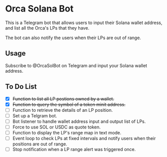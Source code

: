 # Orca Solana Bot

This is a Telegram bot that allows users to input their Solana wallet address, and list all the Orca's LPs that they have. 

The bot can also notify the users when their LPs are out of range.

## Usage

Subscribe to @OrcaSolBot on Telegram and input your Solana wallet address.

## To Do List

- [x] ~~Function to list all LP postions owned by a wallet.~~
- [x] ~~Function to query the symbol of a token minit address.~~
- [ ] Function to retrieve the details of an LP position.
- [ ] Set up a Telgram bot.
- [ ] Bot listener to handle wallet address input and output list of LPs.
- [ ] Force to use SOL or USDC as quote token.
- [ ] Function to display the LP's range map in text mode.
- [ ] Event loop to check LPs at fixed intervals and notify users when their positions are out of range.
- [ ] Stop notification when a LP range alert was triggered once.